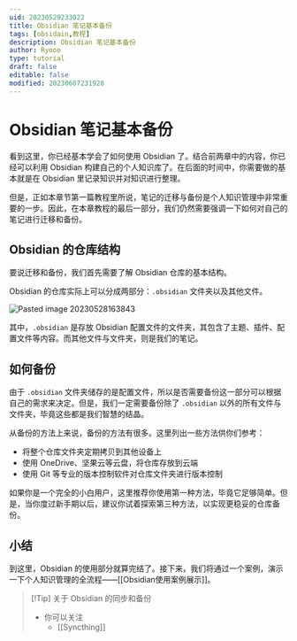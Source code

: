 ```yaml
---
uid: 20230529233022
title: Obsidian 笔记基本备份
tags: [obsidain,教程]
description: Obsidian 笔记基本备份
author: Ryooo
type: tutorial
draft: false
editable: false
modified: 20230607231928
---
```


# Obsidian 笔记基本备份

看到这里，你已经基本学会了如何使用 Obsidian 了。结合前两章中的内容，你已经可以利用 Obsidian 构建自己的个人知识库了。在后面的时间中，你需要做的基本就是在 Obsidian 里记录知识并对知识进行整理。

但是，正如本章节第一篇教程里所说，笔记的迁移与备份是个人知识管理中非常重要的一步。因此，在本章教程的最后一部分，我们仍然需要强调一下如何对自己的笔记进行迁移和备份。

## Obsidian 的仓库结构

要说迁移和备份，我们首先需要了解 Obsidian 仓库的基本结构。

Obsidian 的仓库实际上可以分成两部分：`.obsidian` 文件夹以及其他文件。

![Pasted image 20230528163843](https://cdn.pkmer.cn/images/Pasted%20image%2020230528163843.png!pkmer)

其中，`.obsidian` 是存放 Obsidian 配置文件的文件夹，其包含了主题、插件、配置文件等内容。而其他文件与文件夹，则是我们的笔记。

## 如何备份

由于 `.obsidian` 文件夹储存的是配置文件，所以是否需要备份这一部分可以根据自己的需求来决定。但是，我们一定需要备份除了 `.obsidian` 以外的所有文件与文件夹，毕竟这些都是我们智慧的结晶。

从备份的方法上来说，备份的方法有很多。这里列出一些方法供你们参考：

- 将整个仓库文件夹定期拷贝到其他设备上
- 使用 OneDrive、坚果云等云盘，将仓库存放到云端
- 使用 Git 等专业的版本控制软件对仓库文件夹进行版本控制

如果你是一个完全的小白用户，这里推荐你使用第一种方法，毕竟它足够简单。但是，当你度过新手期以后，建议你试着探索第三种方法，以实现更稳妥的仓库备份。

## 小结

到这里，Obsidian 的使用部分就算完结了。接下来，我们将通过一个案例，演示一下个人知识管理的全流程——[[Obsidian使用案例展示]]。

> [!Tip] 关于 Obsidian 的同步和备份
> - 你可以关注
> 	- [[Syncthing]]
